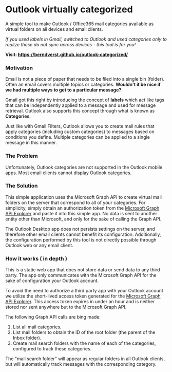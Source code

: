 # Outlook virtually categorized
A simple tool to make Outlook / Office365 mail categories available as virtual folders on all devices and email clients.

*If you used labels in Gmail, switched to Outlook and used categories only to realize these do not sync across devices - this tool is for you!*

**Visit: https://berndverst.github.io/outlook-categorized/**

### Motivation
Email is not a piece of paper that needs to be filed into a single bin (folder). Often an email covers multiple topics or categories. **Wouldn't it be nice if we had multiple ways to get to a particular message?**

Gmail got this right by introducing the concept of **labels** which act like tags that can be independently applied to a message and used for message retrieval. Outlook also supports this concept through what is known as **Categories**.

Just like with Gmail Filters, Outlook allows you to create mail rules that apply categories (including custom categories) to messages based on conditions you define. Multiple categories can be applied to a single message in this manner.

### The Problem
Unfortunately, Outlook categories are not supported in the Outlook mobile apps. Most email clients cannot display Outlook categories.

### The Solution

This simple application uses the Microsoft Graph API to create virtual mail folders on the server that correspond to all of your categories. For simplicity, simply obtain an authorization token from the [Microsoft Graph API Explorer](https://developer.microsoft.com/graph/graph-explorer?wt.mc_id=outlookcategorized-github-beverst) and paste it into this simple app. No data is sent to another entity other than Microsoft, and only for the sake of calling the Graph API.

The Outlook Desktop app does not persists settings on the server, and therefore other email clients cannot benefit its configuration. Additionally, the configuration performed by this tool is not directly possible through Outlook web or any email client.

### How it works ( in depth )

This is a static web app that does not store data or send data to any third party. The app only communicates with the Microsoft Graph API for the sake of configuration your Outlook account.

To avoid the need to authorize a third party app with your Outlook account we utilize the short-lived access token generated for the [Microsoft Graph API Explorer](https://developer.microsoft.com/graph/graph-explorer?wt.mc_id=outlookcategorized-github-beverst). This access token expires in under an hour and is neither stored nor sent anywhere but to the Microsoft Graph API.

The following Graph API calls are bing made:
1. List all mail categories.
1. List mail folders to obtain the ID of the root folder (the parent of the Inbox folder).
1. Create mail search folders with the name of each of the categories, configured to track these categories.

The "mail search folder" will appear as regular folders in all Outlook clients, but will automatically track messages with the corresponding category.
